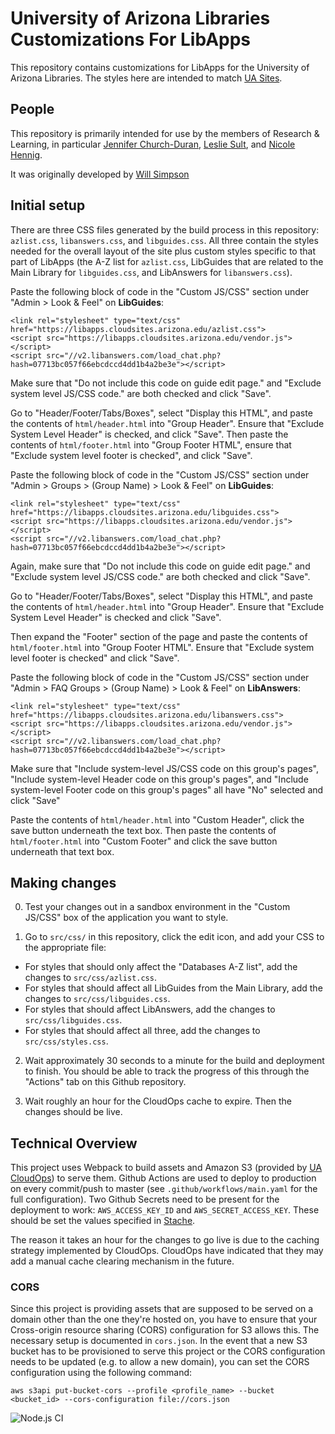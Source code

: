 # University of Arizona Libraries Customizations For LibApps

This repository contains customizations for LibApps for the University of Arizona Libraries.
The styles here are intended to match [UA Sites](https://uasites.arizona.edu/home).

## People

This repository is primarily intended for use by the members of Research & Learning, in particular [Jennifer Church-Duran](https://github.com/jchurchduran), [Leslie Sult](https://github.com/lsult), and [Nicole Hennig](https://github.com/nic-hennig).

It was originally developed by [Will Simpson](https://github.com/simpsonw)

## Initial setup

There are three CSS files generated by the build process in this repository: `azlist.css`, `libanswers.css`, and `libguides.css`.  All
three contain the styles needed for the overall layout of the site plus custom styles specific to that part of LibApps (the A-Z list for `azlist.css`, LibGuides that are related to the Main Library for `libguides.css`, and LibAnswers for `libanswers.css`).

Paste the following block of code in the "Custom JS/CSS" section under "Admin > Look & Feel" on **LibGuides**:

```
<link rel="stylesheet" type="text/css" href="https://libapps.cloudsites.arizona.edu/azlist.css">
<script src="https://libapps.cloudsites.arizona.edu/vendor.js"></script>
<script src="//v2.libanswers.com/load_chat.php?hash=07713bc057f66ebcdccd4dd1b4a2be3e"></script>
```

Make sure that "Do not include this code on guide edit page." and "Exclude system level JS/CSS code." are both checked and click
"Save".

Go to "Header/Footer/Tabs/Boxes", select "Display this HTML", and paste the contents of `html/header.html` into "Group Header". Ensure that "Exclude System Level Header" is checked, and click "Save".  Then paste the contents of `html/footer.html` into "Group Footer HTML", ensure that "Exclude system level footer is checked", and click "Save".

Paste the following block of code in the "Custom JS/CSS" section under "Admin > Groups > (Group Name) > Look & Feel" on **LibGuides**:


```
<link rel="stylesheet" type="text/css" href="https://libapps.cloudsites.arizona.edu/libguides.css">
<script src="https://libapps.cloudsites.arizona.edu/vendor.js"></script>
<script src="//v2.libanswers.com/load_chat.php?hash=07713bc057f66ebcdccd4dd1b4a2be3e"></script>
```

Again, make sure that "Do not include this code on guide edit page." and "Exclude system level JS/CSS code." are both checked and click
"Save".

Go to "Header/Footer/Tabs/Boxes", select "Display this HTML", and paste the contents of `html/header.html` into "Group Header". Ensure that "Exclude System Level Header" is checked and click "Save".

Then expand the "Footer" section of the page and paste the contents of `html/footer.html` into "Group Footer HTML". Ensure that "Exclude system level footer is checked" and click "Save".


Paste the following block of code in the "Custom JS/CSS" section under "Admin > FAQ Groups > (Group Name) > Look & Feel" on **LibAnswers**:

```
<link rel="stylesheet" type="text/css" href="https://libapps.cloudsites.arizona.edu/libanswers.css">
<script src="https://libapps.cloudsites.arizona.edu/vendor.js"></script>
<script src="//v2.libanswers.com/load_chat.php?hash=07713bc057f66ebcdccd4dd1b4a2be3e"></script>
```

Make sure that "Include system-level JS/CSS code on this group's pages", "Include system-level Header code on this group's pages", and "Include system-level Footer code on this group's pages" all have "No" selected and click "Save"

Paste the contents of `html/header.html` into "Custom Header", click the save button underneath the text box.  Then paste the contents of `html/footer.html` into "Custom Footer" and click the save button underneath that text box.


## Making changes

0. Test your changes out in a sandbox environment in the "Custom JS/CSS" box of the application you want to style.

1. Go to `src/css/` in this repository, click the edit icon, and add your CSS to the appropriate file:  

* For styles that should only affect the "Databases A-Z list", add the changes to `src/css/azlist.css`.  
* For styles that should affect all LibGuides from the Main Library, add the changes to `src/css/libguides.css`.  
* For styles that should affect LibAnswers, add the changes to `src/css/libguides.css`.  
* For styles that should affect all three, add the changes to `src/css/styles.css`.

2. Wait approximately 30 seconds to a minute for the build and deployment to finish.  You should be able to track the progress of this through the "Actions" tab on this Github repository.

3. Wait roughly an hour for the CloudOps cache to expire.  Then the changes should be live.

## Technical Overview

This project uses Webpack to build assets and Amazon S3 (provided by [UA CloudOps](https://cloudops.arizona.edu/serverless-website)) to serve them.  Github Actions are used to deploy to production on every commit/push to master (see `.github/workflows/main.yaml` for the full configuration).  Two Github Secrets need to be present for the deployment to work: `AWS_ACCESS_KEY_ID` and `AWS_SECRET_ACCESS_KEY`.  These should be set the values specified in [Stache](https://stache.arizona.edu/new/entry/77512cf5d4d72baa96b10a8ea7721081).

The reason it takes an hour for the changes to go live is due to the caching strategy implemented by CloudOps.  CloudOps have indicated that they may add a manual cache clearing mechanism in the future.

### CORS

Since this project is providing assets that are supposed to be served on a domain other than the one they're hosted on, you have to ensure that your Cross-origin resource sharing (CORS) configuration for S3 allows this.  The necessary setup is documented in `cors.json`.  In the event that a new S3 bucket has to be provisioned to serve this project or the CORS configuration needs to be updated (e.g. to allow a new domain), you can set the CORS configuration using the following command:

```
aws s3api put-bucket-cors --profile <profile_name> --bucket <bucket_id> --cors-configuration file://cors.json
```

![Node.js CI](https://github.com/ualibraries/ual-libapps/workflows/Node.js%20CI/badge.svg)
